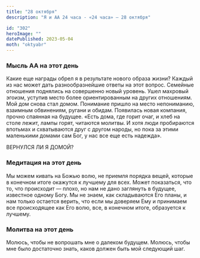 ```yaml
---
title: "28 октября"
description: "Я и АА 24 часа - «24 часа» — 28 октября"

id: "302"
heroImage: ""
datePublished: 2023-05-04
moth: "oktyabr"
---
```


### Мысль АА на этот день

Какие еще награды обрел я в результате нового образа жизни? Каждый из нас
может дать разнообразнейшие ответы на этот вопрос. Семейные отношения
поднялись на совершенно новый уровень. Ушел махровый эгоизм, уступив место
более ориентированным на других отношениям. Мой дом снова стал домом.
Понимание пришло на место непониманию, взаимным обвинениям, ругани и обидам.
Появилась новая компания, прочно спаянная на будущее. «Есть дома, где горит
очаг, и хлеб на столе лежит, лампы горят, читаются молитвы. И хотя люди
пробираются впотьмах и схватываются друг с другом народы, но пока за этими
маленькими домами сам Бог, у нас все еще есть надежда».

ВЕРНУЛСЯ ЛИ Я ДОМОЙ?

### Медитация на этот день

Мы можем кивать на Божью волю, не приемля порядка вещей, которые в конечном
итоге окажутся к лучшему для всех. Может показаться, что то, что происходит —
плохо, но нам не дано заглянуть в будущее, известное одному Богу. Мы не знаем,
как складываются Его планы, и нам только остается верить, что если мы доверяем
Ему и принимаем все происходящее как Его волю, все, в конечном итоге,
образуется к лучшему.

### Молитва на этот день

Молюсь, чтобы не вопрошать мне о далеком будущем. Молюсь, чтобы мне было
достаточно знать, каков должен быть мой следующий шаг.

